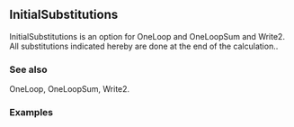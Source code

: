 ##  InitialSubstitutions 

InitialSubstitutions is an option for OneLoop and OneLoopSum and Write2. All substitutions indicated hereby are done at the end of the calculation..

###  See also 

OneLoop, OneLoopSum, Write2.

###  Examples 